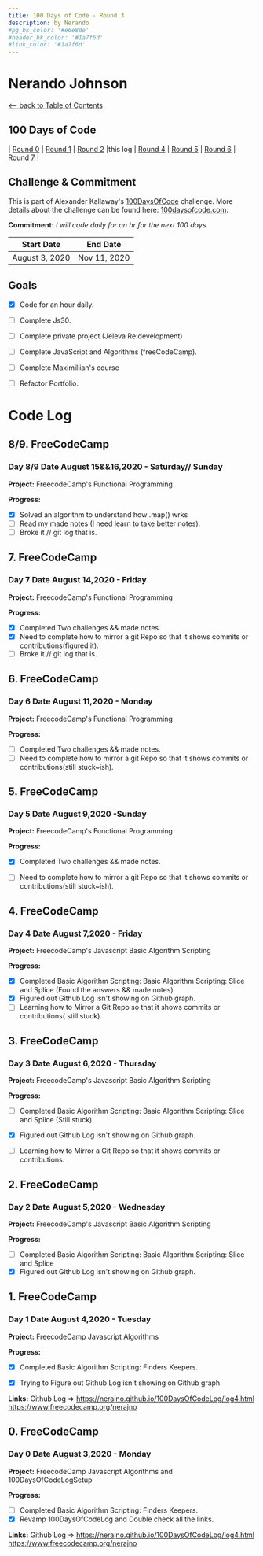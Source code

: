 ```yaml
---
title: 100 Days of Code - Round 3
description: by Nerando
#pg_bk_color: '#e6e8de'
#header_bk_color: '#1a7f6d'
#link_color: '#1a7f6d'
---
```

<!-- markdownlint-disable MD022 MD024 MD032 MD033 -->

# Nerando Johnson
<p class="toc"><a href="./index.html">&lt;– back to Table of Contents</a></p>

## 100 Days of Code
| [Round 0](https://nerajno.github.io/100DaysOfCodeLog/log1.html) | [Round 1](https://nerajno.github.io/100DaysOfCodeLog/log2.html) | [Round 2](https://nerajno.github.io/100DaysOfCodeLog/log3.html) |this log | [Round 4](log5.html) | [Round 5](log6.html)  | [Round 6](log7.html) | [Round 7](log8.html) |

## Challenge & Commitment
This is part of Alexander Kallaway's [100DaysOfCode](https://github.com/Kallaway/100-days-of-code "the official repo") challenge. More details about the challenge can be found here: [100daysofcode.com](http://100daysofcode.com/ "100daysofcode.com").

**Commitment:** *I will code daily for an hr for the next 100 days.*

|  Start Date   | End Date     |
| ------------- | ------------ |
| August 3, 2020 | Nov 11, 2020|

## Goals

- [x] Code for an hour daily.
- [ ] Complete Js30.
- [ ] Complete private project (Jeleva Re:development)
- [ ] Complete JavaScript and Algorithms (freeCodeCamp).
- [ ] Complete Maximillian's course
- [ ] Refactor Portfolio. 


# Code Log

## 8/9. FreeCodeCamp 
### Day 8/9 Date August 15&&16,2020 - Saturday// Sunday 

**Project:** FreecodeCamp's Functional Programming

**Progress:**
- [x] Solved an algorithm to understand how .map() wrks
- [ ] Read my made notes (I need learn to take better notes).
- [ ] Broke it // git log that is.

## 7. FreeCodeCamp 
### Day 7 Date August 14,2020 - Friday

**Project:** FreecodeCamp's Functional Programming

**Progress:**
- [x] Completed Two challenges && made notes.
- [x] Need to complete how to mirror a git Repo so that it shows commits or contributions(figured it).
- [ ] Broke it // git log that is.

## 6. FreeCodeCamp 
### Day 6 Date August 11,2020 - Monday

**Project:** FreecodeCamp's Functional Programming

**Progress:**
- [ ] Completed Two challenges && made notes.
- [ ] Need to complete how to mirror a git Repo so that it shows commits or contributions(still stuck~ish).

## 5. FreeCodeCamp 
### Day 5 Date August 9,2020 -Sunday

**Project:** FreecodeCamp's Functional Programming

**Progress:**
- [x] Completed Two challenges && made notes.
- [ ] Need to complete how to mirror a git Repo so that it shows commits or contributions(still stuck~ish).


## 4. FreeCodeCamp 
### Day 4 Date August 7,2020 - Friday

**Project:** FreecodeCamp's Javascript Basic Algorithm Scripting

**Progress:**
- [x] Completed Basic Algorithm Scripting: Basic Algorithm Scripting: Slice and Splice (Found the answers && made notes).
- [x] Figured out Github Log isn't showing on Github graph.
- [ ] Learning how to Mirror a Git Repo so that it shows commits or contributions( still stuck). 

## 3. FreeCodeCamp 
### Day 3 Date August 6,2020 - Thursday

**Project:** FreecodeCamp's Javascript Basic Algorithm Scripting

**Progress:**
- [ ] Completed Basic Algorithm Scripting: Basic Algorithm Scripting: Slice and Splice (Still stuck)
- [x] Figured out Github Log isn't showing on Github graph.
- [ ] Learning how to Mirror a Git Repo so that it shows commits or contributions. 


## 2. FreeCodeCamp 
### Day 2 Date August 5,2020 - Wednesday

**Project:** FreecodeCamp's Javascript Basic Algorithm Scripting

**Progress:**
- [ ] Completed Basic Algorithm Scripting: Basic Algorithm Scripting: Slice and Splice
- [x] Figured out Github Log isn't showing on Github graph.

## 1. FreeCodeCamp 
### Day 1 Date August 4,2020 - Tuesday

**Project:** FreecodeCamp Javascript Algorithms

**Progress:**
- [x] Completed Basic Algorithm Scripting: Finders Keepers.
- [x] Trying to Figure out Github Log isn't showing on Github graph.


**Links:**
Github Log => https://nerajno.github.io/100DaysOfCodeLog/log4.html
https://www.freecodecamp.org/nerajno

## 0. FreeCodeCamp 
### Day 0 Date August 3,2020 - Monday

**Project:** FreecodeCamp Javascript Algorithms and 100DaysOfCodeLogSetup

**Progress:**
- [ ] Completed Basic Algorithm Scripting: Finders Keepers.
- [x] Revamp 100DaysOfCodeLog and Double check all the links.

**Links:**
Github Log => https://nerajno.github.io/100DaysOfCodeLog/log4.html
https://www.freecodecamp.org/nerajno
